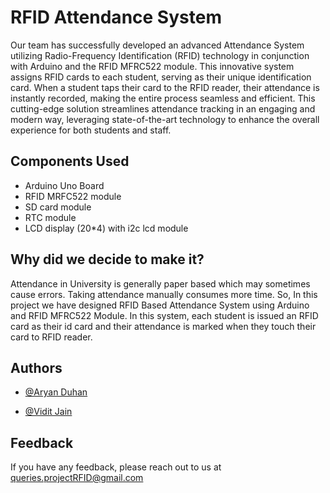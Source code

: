 
# RFID Attendance System

Our team has successfully developed an advanced Attendance System utilizing Radio-Frequency Identification (RFID) technology in conjunction with Arduino and the RFID MFRC522 module. This innovative system assigns RFID cards to each student, serving as their unique identification card. When a student taps their card to the RFID reader, their attendance is instantly recorded, making the entire process seamless and efficient. This cutting-edge solution streamlines attendance tracking in an engaging and modern way, leveraging state-of-the-art technology to enhance the overall experience for both students and staff.




## Components Used

- Arduino Uno Board
- RFID MRFC522 module
- SD card module
- RTC module
- LCD display (20*4) with i2c lcd module


## Why did we decide to make it?

Attendance in University is generally paper based which may sometimes cause errors. Taking attendance manually consumes more time. So, In this project we have designed RFID Based Attendance System using Arduino and RFID MFRC522 Module. In this system, each student is issued an RFID card as their id card and their attendance is marked when they touch their card to RFID reader.


## Authors

- [@Aryan Duhan](https://www.github.com/Hit4man47)

- [@Vidit Jain](https://www.github.com/viditjain17)


## Feedback

If you have any feedback, please reach out to us at queries.projectRFID@gmail.com

